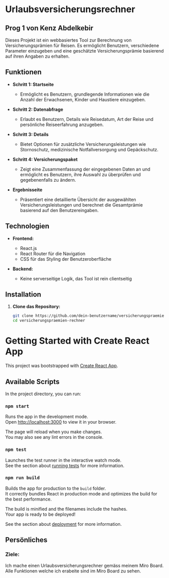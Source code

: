 # Urlaubsversicherungsrechner
## Prog 1 von Kenz Abdelkebir

Dieses Projekt ist ein webbasiertes Tool zur Berechnung von Versicherungsprämien für Reisen. Es ermöglicht Benutzern, verschiedene Parameter einzugeben und eine geschätzte Versicherungsprämie basierend auf ihren Angaben zu erhalten.

## Funktionen

- **Schritt 1: Startseite**
  - Ermöglicht es Benutzern, grundlegende Informationen wie die Anzahl der Erwachsenen, Kinder und Haustiere einzugeben.

- **Schritt 2: Datenabfrage**
  - Erlaubt es Benutzern, Details wie Reisedatum, Art der Reise und persönliche Reiseerfahrung anzugeben.

- **Schritt 3: Details**
  - Bietet Optionen für zusätzliche Versicherungsleistungen wie Stornoschutz, medizinische Notfallversorgung und Gepäckschutz.

- **Schritt 4: Versicherungspaket**
  - Zeigt eine Zusammenfassung der eingegebenen Daten an und ermöglicht es Benutzern, ihre Auswahl zu überprüfen und gegebenenfalls zu ändern.

- **Ergebnisseite**
  - Präsentiert eine detaillierte Übersicht der ausgewählten Versicherungsleistungen und berechnet die Gesamtprämie basierend auf den Benutzereingaben.

## Technologien

- **Frontend:**
  - React.js
  - React Router für die Navigation
  - CSS für das Styling der Benutzeroberfläche

- **Backend:**
  - Keine serverseitige Logik, das Tool ist rein clientseitig

## Installation

1. **Clone das Repository:**
   ```bash
   git clone https://github.com/dein-benutzername/versicherungspraemien-rechner.git
   cd versicherungspraemien-rechner


# Getting Started with Create React App

This project was bootstrapped with [Create React App](https://github.com/facebook/create-react-app).

## Available Scripts

In the project directory, you can run:

### `npm start`

Runs the app in the development mode.\
Open [http://localhost:3000](http://localhost:3000) to view it in your browser.

The page will reload when you make changes.\
You may also see any lint errors in the console.

### `npm test`

Launches the test runner in the interactive watch mode.\
See the section about [running tests](https://facebook.github.io/create-react-app/docs/running-tests) for more information.

### `npm run build`

Builds the app for production to the `build` folder.\
It correctly bundles React in production mode and optimizes the build for the best performance.

The build is minified and the filenames include the hashes.\
Your app is ready to be deployed!

See the section about [deployment](https://facebook.github.io/create-react-app/docs/deployment) for more information.


## Persönliches 
### Ziele: 
Ich mache einen Urlaubsversicherungsrechner gemäss meinem Miro Board. 
Alle Funktionen welche ich erabeite sind im Miro Board zu sehen. 
